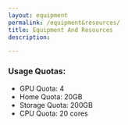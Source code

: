 ```yaml
---
layout: equipment
permalink: /equipment&resources/
title: Equipment And Resources
description:

---
```


<h3>Usage Quotas:</h3>
<ul>
<li>GPU Quota: 4</li>
<li>Home Quota: 20GB</li>
<li>Storage Quota: 200GB</li>
<li>CPU Quota: 20 cores</li>
</ul>



